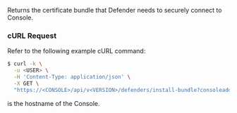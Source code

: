 Returns the certificate bundle that Defender needs to securely connect to Console.

### cURL Request

Refer to the following example cURL command:

```bash
$ curl -k \
  -u <USER> \
  -H 'Content-Type: application/json' \
  -X GET \
  "https://<CONSOLE>/api/v<VERSION>/defenders/install-bundle?consoleaddr=<CONSOLEADDR>"
```

<CONSOLEADDR> is the hostname of the Console.
